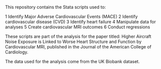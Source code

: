This repository contains the Stata scripts used to:

1 Identify Major Adverse Cardiovascular Events (MACE)
2 Identify cardiovascular disease (CVD)
3 Identify heart failure
4 Manipulate data for analyses
5 Create cardiovascular MRI outcomes
6 Conduct regressions

These scripts are part of the analysis for the paper titled: Higher Aircraft Noise Exposure is Linked to Worse Heart Structure and Function by Cardiovascular MRI, published in the Journal of the American College of Cardiology.

The data used for the analysis come from the UK Biobank dataset.
